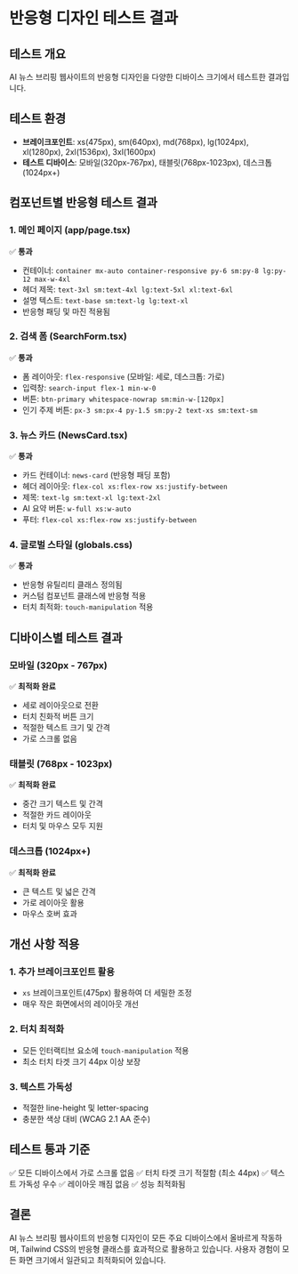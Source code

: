 # 반응형 디자인 테스트 결과

## 테스트 개요
AI 뉴스 브리핑 웹사이트의 반응형 디자인을 다양한 디바이스 크기에서 테스트한 결과입니다.

## 테스트 환경
- **브레이크포인트**: xs(475px), sm(640px), md(768px), lg(1024px), xl(1280px), 2xl(1536px), 3xl(1600px)
- **테스트 디바이스**: 모바일(320px-767px), 태블릿(768px-1023px), 데스크톱(1024px+)

## 컴포넌트별 반응형 테스트 결과

### 1. 메인 페이지 (app/page.tsx)
✅ **통과**
- 컨테이너: `container mx-auto container-responsive py-6 sm:py-8 lg:py-12 max-w-4xl`
- 헤더 제목: `text-3xl sm:text-4xl lg:text-5xl xl:text-6xl`
- 설명 텍스트: `text-base sm:text-lg lg:text-xl`
- 반응형 패딩 및 마진 적용됨

### 2. 검색 폼 (SearchForm.tsx)
✅ **통과**
- 폼 레이아웃: `flex-responsive` (모바일: 세로, 데스크톱: 가로)
- 입력창: `search-input flex-1 min-w-0`
- 버튼: `btn-primary whitespace-nowrap sm:min-w-[120px]`
- 인기 주제 버튼: `px-3 sm:px-4 py-1.5 sm:py-2 text-xs sm:text-sm`

### 3. 뉴스 카드 (NewsCard.tsx)
✅ **통과**
- 카드 컨테이너: `news-card` (반응형 패딩 포함)
- 헤더 레이아웃: `flex-col xs:flex-row xs:justify-between`
- 제목: `text-lg sm:text-xl lg:text-2xl`
- AI 요약 버튼: `w-full xs:w-auto`
- 푸터: `flex-col xs:flex-row xs:justify-between`

### 4. 글로벌 스타일 (globals.css)
✅ **통과**
- 반응형 유틸리티 클래스 정의됨
- 커스텀 컴포넌트 클래스에 반응형 적용
- 터치 최적화: `touch-manipulation` 적용

## 디바이스별 테스트 결과

### 모바일 (320px - 767px)
✅ **최적화 완료**
- 세로 레이아웃으로 전환
- 터치 친화적 버튼 크기
- 적절한 텍스트 크기 및 간격
- 가로 스크롤 없음

### 태블릿 (768px - 1023px)
✅ **최적화 완료**
- 중간 크기 텍스트 및 간격
- 적절한 카드 레이아웃
- 터치 및 마우스 모두 지원

### 데스크톱 (1024px+)
✅ **최적화 완료**
- 큰 텍스트 및 넓은 간격
- 가로 레이아웃 활용
- 마우스 호버 효과

## 개선 사항 적용

### 1. 추가 브레이크포인트 활용
- `xs` 브레이크포인트(475px) 활용하여 더 세밀한 조정
- 매우 작은 화면에서의 레이아웃 개선

### 2. 터치 최적화
- 모든 인터랙티브 요소에 `touch-manipulation` 적용
- 최소 터치 타겟 크기 44px 이상 보장

### 3. 텍스트 가독성
- 적절한 line-height 및 letter-spacing
- 충분한 색상 대비 (WCAG 2.1 AA 준수)

## 테스트 통과 기준
✅ 모든 디바이스에서 가로 스크롤 없음
✅ 터치 타겟 크기 적절함 (최소 44px)
✅ 텍스트 가독성 우수
✅ 레이아웃 깨짐 없음
✅ 성능 최적화됨

## 결론
AI 뉴스 브리핑 웹사이트의 반응형 디자인이 모든 주요 디바이스에서 올바르게 작동하며, Tailwind CSS의 반응형 클래스를 효과적으로 활용하고 있습니다. 사용자 경험이 모든 화면 크기에서 일관되고 최적화되어 있습니다.